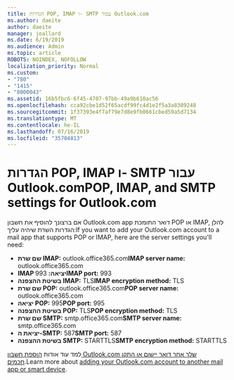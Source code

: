 ```yaml
---
title: הגדרות POP, IMAP ו- SMTP עבור Outlook.com
ms.author: daeite
author: daeite
manager: joallard
ms.date: 6/19/2019
ms.audience: Admin
ms.topic: article
ROBOTS: NOINDEX, NOFOLLOW
localization_priority: Normal
ms.custom:
- "780"
- "1415"
- "8000043"
ms.assetid: 16b5fbc6-6f45-4707-97bb-49a9b610ac56
ms.openlocfilehash: cca92cbe1d52f65acdf99fc4d1e2f5a3a8309248
ms.sourcegitcommit: 1f37393e4f7af79e7d8e9fb0661cbed59a5d7134
ms.translationtype: MT
ms.contentlocale: he-IL
ms.lasthandoff: 07/16/2019
ms.locfileid: "35704813"
---
```

# <a name="pop-imap-and-smtp-settings-for-outlookcom"></a><span data-ttu-id="06946-102">הגדרות POP, IMAP ו- SMTP עבור Outlook.com</span><span class="sxs-lookup"><span data-stu-id="06946-102">POP, IMAP, and SMTP settings for Outlook.com</span></span>

<span data-ttu-id="06946-103">אם ברצונך להוסיף את חשבון Outlook.com app דואר התומכת POP או IMAP, להלן הגדרות השרת שיהיה עליך:</span><span class="sxs-lookup"><span data-stu-id="06946-103">If you want to add your Outlook.com account to a mail app that supports POP or IMAP, here are the server settings you'll need:</span></span>
  
- <span data-ttu-id="06946-104">**שם שרת IMAP:** outlook.office365.com</span><span class="sxs-lookup"><span data-stu-id="06946-104">**IMAP server name:** outlook.office365.com</span></span>
- <span data-ttu-id="06946-105">**IMAP יציאה:** 993</span><span class="sxs-lookup"><span data-stu-id="06946-105">**IMAP port:** 993</span></span>
- <span data-ttu-id="06946-106">**בשיטת ההצפנה IMAP:** TLS</span><span class="sxs-lookup"><span data-stu-id="06946-106">**IMAP encryption method:** TLS</span></span>
- <span data-ttu-id="06946-107">**שם שרת POP:** outlook.office365.com</span><span class="sxs-lookup"><span data-stu-id="06946-107">**POP server name:** outlook.office365.com</span></span>  
- <span data-ttu-id="06946-108">**יציאה POP:** 995</span><span class="sxs-lookup"><span data-stu-id="06946-108">**POP port:** 995</span></span>  
- <span data-ttu-id="06946-109">**בשיטת ההצפנה POP:** TLS</span><span class="sxs-lookup"><span data-stu-id="06946-109">**POP encryption method:** TLS</span></span>  
- <span data-ttu-id="06946-110">**שם שרת SMTP:** smtp.office365.com</span><span class="sxs-lookup"><span data-stu-id="06946-110">**SMTP server name:** smtp.office365.com</span></span>
- <span data-ttu-id="06946-111">**יציאת ה-SMTP:** 587</span><span class="sxs-lookup"><span data-stu-id="06946-111">**SMTP port:** 587</span></span>
- <span data-ttu-id="06946-112">**בשיטת ההצפנה SMTP:** STARTTLS</span><span class="sxs-lookup"><span data-stu-id="06946-112">**SMTP encryption method:** STARTTLS</span></span>

<span data-ttu-id="06946-113">למד עוד אודות [הוספת חשבון Outlook.com שלך אחר דואר יישום או התקן חכמים](https://support.office.com/article/73f3b178-0009-41ae-aab1-87b80fa94970?wt.mc_id=Office_Outlook_com_Alchemy).</span><span class="sxs-lookup"><span data-stu-id="06946-113">Learn more about [adding your Outlook.com account to another mail app or smart device](https://support.office.com/article/73f3b178-0009-41ae-aab1-87b80fa94970?wt.mc_id=Office_Outlook_com_Alchemy).</span></span>